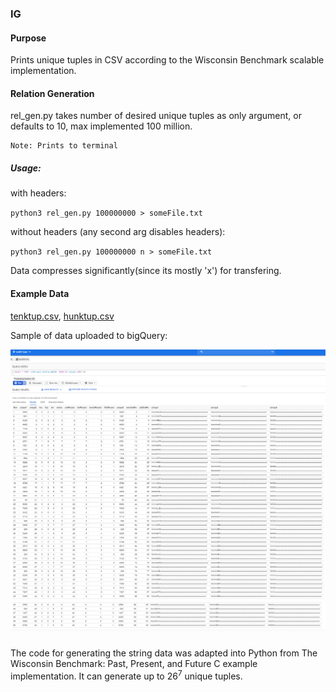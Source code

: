 ### IG

#### Purpose

Prints unique tuples in CSV according to the Wisconsin Benchmark scalable implementation.
#### Relation Generation
rel_gen.py takes number of desired unique tuples as only argument, or defaults to 10, max implemented 100 million.
	
	Note: Prints to terminal


##### Usage: 
with headers:
	
`python3 rel_gen.py 100000000 > someFile.txt`
	
without headers (any second arg disables headers):
	
`python3 rel_gen.py 100000000 n > someFile.txt`

Data compresses significantly(since its mostly 'x') for transfering.

#### Example Data

[tenktup.csv](https://github.com/igaul/wisconsonBenchmark/blob/master/tenktup.csv), [hunktup.csv](https://github.com/igaul/wisconsonBenchmark/blob/master/tenktupNoHeader.csv)
  

Sample of data uploaded to bigQuery:

![data screenshot](ss150.png)
![data screenshot](ss151.png)

#####
The code for generating the string data was adapted into Python from The Wisconsin Benchmark: Past, Present, and Future C example implementation. It can generate up to 26<sup>7</sup> unique tuples.

